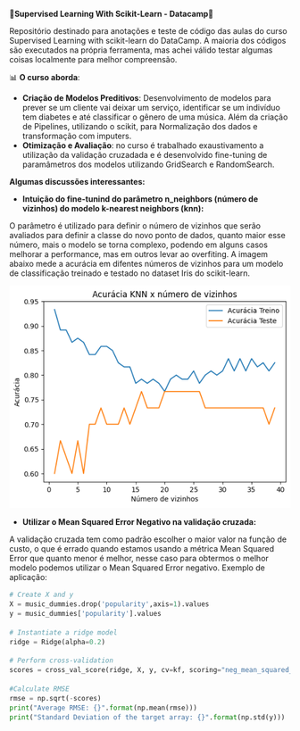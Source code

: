 
🚀**Supervised Learning With Scikit-Learn - Datacamp**🚀


Repositório destinado para anotações e teste de código das aulas do curso Supervised Learning with scikit-learn do DataCamp. A maioria dos códigos são executados na própria ferramenta, mas achei válido testar algumas coisas localmente para melhor compreensão. 


📊 **O curso aborda**:
- **Criação de Modelos Preditivos**: Desenvolvimento de modelos para prever se um cliente vai deixar um serviço, identificar se um indivíduo tem diabetes e até classificar o gênero de uma música. Além da criação de Pipelines, utilizando o scikit, para Normalização dos dados e transformação com imputers.
- **Otimização e Avaliação**: no curso é trabalhado exaustivamento a utilização da validação cruzadada e é desenvolvido fine-tuning de paramâmetros dos modelos utilizando GridSearch e RandomSearch.

**Algumas discussões interessantes:**

- **Intuição do fine-tunind do parâmetro n_neighbors (número de vizinhos) do modelo k-nearest neighbors (knn):**

 O parâmetro é utilizado para definir o número de vizinhos que serão avaliados para definir a classe do novo ponto de dados, quanto maior esse número, mais o modelo se torna complexo, podendo em alguns casos melhorar a performance, mas em outros levar ao overfiting. A imagem abaixo mede a acurácia em difentes números de vizinhos para um modelo de classificação treinado e testado no dataset Iris do scikit-learn. 

![KNN Accuracy](images/knn.png)

- **Utilizar o Mean Squared Error Negativo na validação cruzada:**

A validação cruzada tem como padrão escolher o maior valor na função de custo, o que é errado quando estamos usando a métrica Mean Squared Error que quanto menor é melhor, nesse caso para obtermos o melhor modelo podemos utilizar o Mean Squared Error negativo. Exemplo de aplicação: 
```python 
# Create X and y
X = music_dummies.drop('popularity',axis=1).values
y = music_dummies['popularity'].values

# Instantiate a ridge model
ridge = Ridge(alpha=0.2)

# Perform cross-validation
scores = cross_val_score(ridge, X, y, cv=kf, scoring="neg_mean_squared_error")

#Calculate RMSE
rmse = np.sqrt(-scores)
print("Average RMSE: {}".format(np.mean(rmse)))
print("Standard Deviation of the target array: {}".format(np.std(y)))

